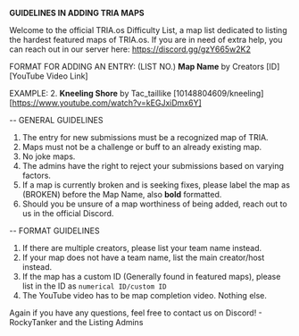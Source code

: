 **GUIDELINES IN ADDING TRIA MAPS**

Welcome to the official TRIA.os Difficulty List, a map list dedicated 
to listing the hardest featured maps of TRIA.os. If you are in need
of extra help, you can reach out in our server here:
https://discord.gg/gzY665w2K2

FORMAT FOR ADDING AN ENTRY:
(LIST NO.) **Map Name** by Creators [ID] [YouTube Video Link]

EXAMPLE:
2. **Kneeling Shore** by Tac_taillike [10148804609/kneeling] [https://www.youtube.com/watch?v=kEGJxiDmx6Y]

-- GENERAL GUIDELINES
1. The entry for new submissions must be a recognized map of TRIA.
2. Maps must not be a challenge or buff to an already existing map.
3. No joke maps.
4. The admins have the right to reject your submissions based on varying factors.
5. If a map is currently broken and is seeking fixes, please label the map as (BROKEN) before the Map Name, also **bold** formatted.
5. Should you be unsure of a map worthiness of being added, reach out to us in the official Discord.

-- FORMAT GUIDELINES
1. If there are multiple creators, please list your team name instead.
2. If your map does not have a team name, list the main creator/host instead.
3. If the map has a custom ID (Generally found in featured maps), please list in the ID as `numerical ID/custom ID`
4. The YouTube video has to be map completion video. Nothing else.

Again if you have any questions, feel free to contact us on Discord!
\- RockyTanker and the Listing Admins
